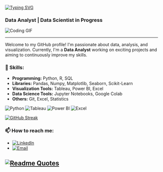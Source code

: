 [![Typing SVG](https://readme-typing-svg.demolab.com/?lines=HI+there+I'm+Anees+Rahman;Welcome+to+my+GitHub+profile)](https://git.io/typing-svg)

###  Data Analyst |  Data Scientist in Progress
![Coding GIF](https://media.giphy.com/media/26tn33aiTi1jkl6H6/giphy.gif)

---

Welcome to my GitHub profile! I'm passionate about data, analysis, and visualization. Currently, I'm a **Data Analyst** working on exciting projects and aiming to continuously improve my skills. 



### 🚀 Skills:
- **Programming:** Python, R, SQL
- **Libraries:** Pandas, Numpy, Matplotlib, Seaborn, Scikit-Learn
- **Visualization Tools:** Tableau, Power BI, Excel
- **Data Science Tools:** Jupyter Notebooks, Google Colab
- **Others:** Git, Excel, Statistics


![Python](https://img.shields.io/badge/-Python-3776AB?logo=python&logoColor=white)
![Tableau](https://img.shields.io/badge/-Tableau-E97627?logo=tableau&logoColor=white)
![Power BI](https://img.shields.io/badge/-Power%20BI-F2C811?logo=power-bi&logoColor=black)
![Excel](https://img.shields.io/badge/-Excel-217346?logo=microsoft-excel&logoColor=white)

[![GitHub Streak](https://streak-stats.demolab.com?user=aneesrahmanr&theme=dark&date_format=j%20M%5B%20Y%5D)](https://git.io/streak-stats)


### 📫 How to reach me:
- [![LinkedIn](https://img.shields.io/badge/-LinkedIn-blue?style=flat&logo=linkedin)](https://www.linkedin.com/in/anees-rahman-1577a1295/)
- [![Email](https://img.shields.io/badge/-Gmail-red?style=flat&logo=gmail)](mailto:aneesrahman2019009@gmail.com)


[![Readme Quotes](https://quotes-github-readme.vercel.app/api?type=horizontal&theme=dark)](https://github.com/piyushsuthar/github-readme-quotes)
---
